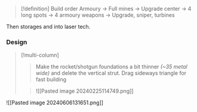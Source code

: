 >[!definition] Build order
>Armoury -> Full mines -> Upgrade center -> 4 long spots -> 4 armoury weapons -> Upgrade, sniper, turbines

Then storages and into laser tech.
### Design
>[!multi-column]
>>Make the rocket/shotgun foundations a bit thinner *(~35 metal wide)* and delete the vertical strut. Drag sideways triangle for fast building
>
>>![[Pasted image 20240225114749.png]]

![[Pasted image 20240606131651.png]]